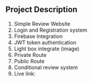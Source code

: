 ## Project Description
1. Simple Review Website
2. Login and Registration system
3. Firebase Integration
4. JWT token authentication
5. Light box integrate (image)
6. Private Route
7. Public Route
8. Conditional review system
9. Live link: 
